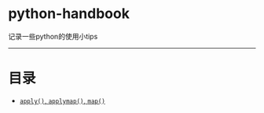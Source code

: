 # python-handbook
记录一些python的使用小tips

---
# 目录
* [`apply()`, `applymap()`, `map()`](https://blog.csdn.net/qq_42665335/article/details/81213175)
